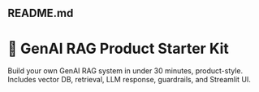 ## README.md
# 🧠 GenAI RAG Product Starter Kit

Build your own GenAI RAG system in under 30 minutes, product-style. Includes vector DB, retrieval, LLM response, guardrails, and Streamlit UI.
